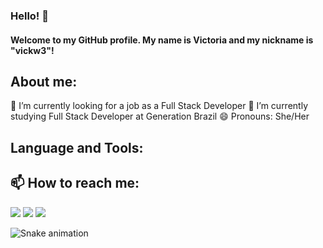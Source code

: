 ### Hello! 👋
#### Welcome to my GitHub profile. My name is Victoria and my nickname is "vickw3"!

## About me:
🔭 I’m currently looking for a job as a Full Stack Developer
🌱 I’m currently studying Full Stack Developer at Generation Brazil
😄 Pronouns: She/Her

<!--
Pitching
-->

## Language and Tools:
<link rel="stylesheet" href="https://cdn.jsdelivr.net/gh/devicons/devicon@v2.15.1/devicon.min.css">

## 📫 How to reach me:
<div>
<a href="https://instagram.com/vickw" target="_blank"><img src="https://img.shields.io/badge/-Instagram-%23E4405F?style=for-the-badge&logo=instagram&logoColor=white" target="_blank"></a>
<a href = "mailto:victoria.alcoforado@gmail.com"><img src="https://img.shields.io/badge/Gmail-D14836?style=for-the-badge&logo=gmail&logoColor=white" target="_blank"></a>
<a href="https://www.linkedin.com/in/victoriaalcoforado" target="_blank"><img src="https://img.shields.io/badge/-LinkedIn-%230077B5?style=for-the-badge&logo=linkedin&logoColor=white" target="_blank"></a>   
</div>

![Snake animation](https://github.com/vickw3/vickw3/blob/output/github-contribution-grid-snake.svg)

<!--
- 👯 I’m looking to collaborate on ...
- 🤔 I’m looking for help with ...
- 💬 Ask me about ...
- ⚡ Fun fact: ...

<a href="https://www.youtube.com/seu-canal-youtube-aqui" target="_blank"><img src="https://img.shields.io/badge/YouTube-FF0000?style=for-the-badge&logo=youtube&logoColor=white" target="_blank"></a>
<a href="https://www.twitch.tv/seu-usuário-aqui" target="_blank"><img src="https://img.shields.io/badge/Twitch-9146FF?style=for-the-badge&logo=twitch&logoColor=white" target="_blank"></a>
-->
